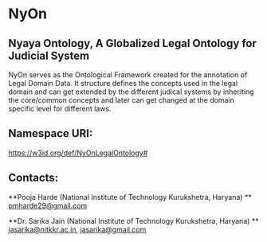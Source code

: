 # NyOn

## Nyaya Ontology, A Globalized Legal Ontology for Judicial System

NyOn serves as the Ontological Framework created for the annotation of Legal Domain Data. It structure defines the concepts used in the legal domain and can get extended by the different judical systems by inheriting the core/common concepts and later can get changed at the domain specific level for different laws.

## Namespace URI:
https://w3id.org/def/NyOnLegalOntology#

## Contacts:
**Pooja Harde (National Institute of Technology Kurukshetra, Haryana) **
<pmharde29@gmail.com>

**Dr. Sarika Jain (National Institute of Technology Kurukshetra, Haryana) **
<jasarika@nitkkr.ac.in>, <jasarika@gmail.com>
